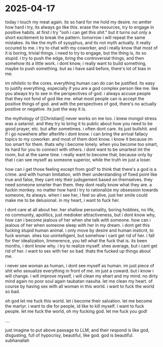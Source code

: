 # 2025-04-17

today i touch my meat again. its so hard for me hold my desire. no amtter how hard i try, its always go like this. erase the resources, try to engage in positive habits. at first i try "ooh i can get this shit." but it turns out only a short excitement to break the pattern. tomorrow i will repeat the same mistakes. its like the myth of sysyphus, and its not myth actually. it really occured to me. i try to chat with my coworker, and i really know that most of it is boring, trivial things. i need to try to engage, but the thing is, its so stupid. i try to push the edge, bring the controversial things, and then somehow its a little work. i dont know, i really want to build something, maybe to push something. but as i have said before, there's lot of bias in me. 

im nihilstic to the cores. everything human can do can be justified. its easy to justify everything, especially if you are a god complex person like me. like you always try to see in the perspectives of god. i always accuse people that they not fond of god like me. what most people can is accept the positive things of god. and with the perspectives of god, there's no actually positive or negative. its just the way it is. 

the mythology of [[Christian]] never works on me too. i knew mongol stress was a satanist. and they try to bring it to public about how you need to be good prayer, etc. but after sometimes. i often dont care. its just bullshit. and if i go nowehere after afterlife i dont know. i can bring the arrival fallacy topics to my coworker. and most of them dont know. i know it because im too smart for them. thats why i become lonely. when you become too smart, its hard for you to connect with others. i dont want to be smartest int the room, but at the same time. i really want to become that, because only by that i can see myself as someone superior, while the truth im just a loser. 

how can i get those feeling except from god? to think that there's a god is a crime. and with human limitation, with their understanding of fixed point like true and false, they cant rely their judsgement based on themselves. they need someone smarter than them. they dont really know what they are. a fuckin monkey. no matter how hard i try to rationalize my obsession towards someone, its always. when i see her, i feel so alive, just her smile could make me to be delusional. in my heart, i want to fuck her. 

i dont care at all about her. her shallow personality, boring hobbies, no life, no community, apolitics, just medioker attractiveness, but i dont know why, how can i become jealous of her when she talk with someone. how can i jealous of her when someone sleep with her in my dream. i dont get this fucking stupid human animal. i only move by desire and human insticnt, to fuck woman. shes too unintelligent, but somehow i cant get rid of her. i fall for ther idealization, limmerence, you tell what the fuck that is. its been months, i dont know why. i try to realize myself. shes average, but i cant get rid of her. i want to sex with her so bad. thats the fucked up things about me. 

i never see woman as human, i dont see myself as human. im just piece of shit who sexualize everything in front of me. im just a coward. but i know i will change. i will improve myself, i will clean my ehart and my mind. no dirty mind again no poor soul again taubatan nasuha. let me clean my heart. of course by having sex with all woman in this world. i want to fuck the world so bad. 

oh god let me fuck this world. let i become their salvation. let me become the martyr. i want to die for people, id like to kill myself. i want to fuck people. let me fuck the world, oh my fucking god. let me fuck you god!

....

just imagine to put above passage to LLM, and their respond is like god, disgusting, full of hypocrisy, beautiful, like god. god is beautiful. subhanallah

